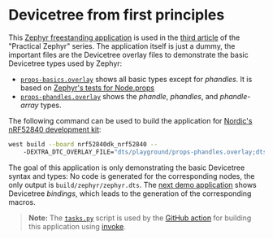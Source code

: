 
# Devicetree from first principles

This [Zephyr freestanding application](https://docs.zephyrproject.org/latest/develop/application/index.html#zephyr-freestanding-app) is used in the [third article](https://interrupt.memfault.com/blog/practical_zephyr_dt) of the "Practical Zephyr" series. The application itself is just a dummy, the important files are the Devicetree overlay files to demonstrate the basic Devicetree types used by Zephyr:

- [`props-basics.overlay`](./dts/playground/props-basics.overlay) shows all basic types except for _phandles_. It is based on [Zephyr's tests for Node.props](https://github.com/zephyrproject-rtos/zephyr/blob/main/scripts/dts/python-devicetree/tests/test.dts#L349)
- [`props-phandles.overlay`](./dts/playground/props-phandles.overlay) shows the _phandle_, _phandles_, and _phandle-array_ types.

The following command can be used to build the application for [Nordic's nRF52840 development kit](https://www.nordicsemi.com/Products/Development-hardware/nrf52840-dk):

```bash
west build --board nrf52840dk_nrf52840 --
    -DEXTRA_DTC_OVERLAY_FILE="dts/playground/props-phandles.overlay;dts/playground/props-basics.overlay"
```

The goal of this application is only demonstrating the basic Devicetree syntax and types: No code is generated for the corresponding nodes, the only output is `build/zephyr/zephyr.dts`. The [next demo application](../03_devicetree_semantics/readme.md) shows Devicetree _bindings_, which leads to the generation of the corresponding macros.

> **Note:** The [`tasks.py`](./tasks.py) script is used by the [GitHub action](../.github/workflows/ci.yml) for building this application using [invoke](https://www.pyinvoke.org/).
